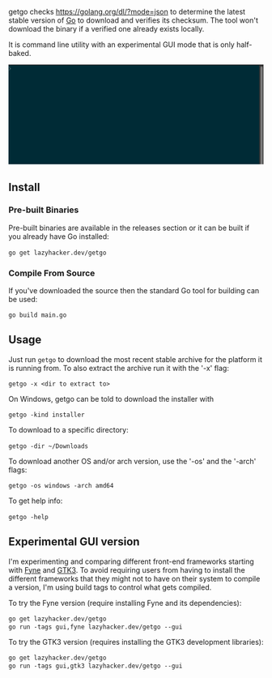 getgo checks https://golang.org/dl/?mode=json to determine the latest
stable version of [Go](https://golang.org) to download and verifies its
checksum.  The tool won't download the binary if a verified one already exists
locally.

It is command line utility with an experimental GUI mode that is only
half-baked.

![animemated screenshot](getgo.gif)

## Install

### Pre-built Binaries

Pre-built binaries are available in the releases section or it can be built if
you already have Go installed:

`go get lazyhacker.dev/getgo`

### Compile From Source

If you've downloaded the source then the standard Go tool for building can be
used:

```
go build main.go
```

## Usage

Just run `getgo` to download the most recent stable archive for the platform it
is running from.  To also extract the archive run it with the '-x' flag:

```
getgo -x <dir to extract to>
```
On Windows, getgo can be told to download the installer with

```
getgo -kind installer
```

To download to a specific directory:

`getgo -dir ~/Downloads`

To download another OS and/or arch version, use the '-os' and the '-arch' flags:

```
getgo -os windows -arch amd64
```

To get help info:

`getgo -help`

## Experimental GUI version

I'm experimenting and comparing different front-end frameworks starting with
[Fyne](https://fyne.io) and [GTK3](https://github.com/gotk3/gotk3).  To avoid
requiring users from having to install the different frameworks that they might
not to have on their system to compile a version, I'm using build tags to
control what gets compiled.

To try the Fyne version (require installing Fyne and its dependencies):

```
go get lazyhacker.dev/getgo
go run -tags gui,fyne lazyhacker.dev/getgo --gui

```

To try the GTK3 version (requires installing the GTK3 development libraries):

```
go get lazyhacker.dev/getgo
go run -tags gui,gtk3 lazyhacker.dev/getgo --gui

```

